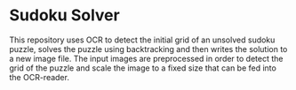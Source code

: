 # Sudoku Solver

This repository uses OCR to detect the initial grid of an unsolved sudoku puzzle, solves the puzzle using backtracking and then writes the solution to a new image file. The input images are preprocessed in order to detect the grid of the puzzle and scale the image to a fixed size that can be fed into the OCR-reader.
